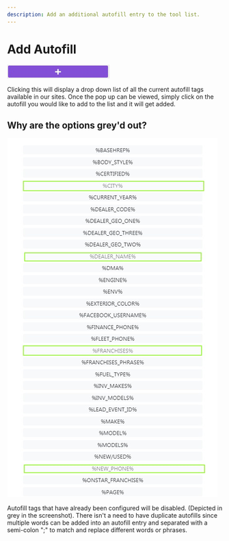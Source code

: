 ```yaml
---
description: Add an additional autofill entry to the tool list.
---
```


# Add Autofill

![Add Autofill Button](../.gitbook/assets/add_autofill%20%281%29.jpg)

Clicking this will display a drop down list of all the current autofill tags available in our sites. Once the pop up can be viewed, simply click on the autofill you would like to add to the list and it will get added.

## Why are the options grey'd out?

![Autofill Tool](../.gitbook/assets/autofilldropdown-1.jpg)

Autofill tags that have already been configured will be disabled. \(Depicted in grey in the screenshot\). There isn't a need to have duplicate autofills since multiple words can be added into an autofill entry and separated with a semi-colon ";" to match and replace different words or phrases.

